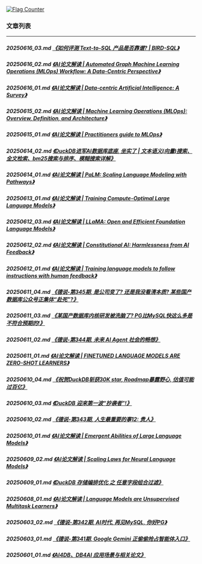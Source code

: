 <a rel="nofollow" href="http://info.flagcounter.com/h9V1"  ><img src="http://s03.flagcounter.com/count/h9V1/bg_FFFFFF/txt_000000/border_CCCCCC/columns_2/maxflags_12/viewers_0/labels_0/pageviews_0/flags_0/"  alt="Flag Counter"  border="0"  ></a>  
  
### 文章列表  
----  
##### 20250616_03.md   [《如何评测 Text-to-SQL 产品是否靠谱? | BIRD-SQL》](20250616_03.md)  
##### 20250616_02.md   [《AI论文解读 | Automated Graph Machine Learning Operations (MLOps) Workflow: A Data-Centric Perspective》](20250616_02.md)  
##### 20250616_01.md   [《AI论文解读 | Data-centric Artificial Intelligence: A Survey》](20250616_01.md)  
##### 20250615_02.md   [《AI论文解读 | Machine Learning Operations (MLOps): Overview, Definition, and Architecture》](20250615_02.md)  
##### 20250615_01.md   [《AI论文解读 | Practitioners guide to MLOps》](20250615_01.md)  
##### 20250614_02.md   [《DuckDB进军AI数据库底座, 坐实了 | 文本语义(向量)搜索、全文检索、bm25搜索与排序、模糊搜索详解》](20250614_02.md)  
##### 20250614_01.md   [《AI论文解读 | PaLM: Scaling Language Modeling with Pathways》](20250614_01.md)  
##### 20250613_01.md   [《AI论文解读 | Training Compute-Optimal Large Language Models》](20250613_01.md)  
##### 20250612_03.md   [《AI论文解读 | LLaMA: Open and Efficient Foundation Language Models》](20250612_03.md)  
##### 20250612_02.md   [《AI论文解读 | Constitutional AI: Harmlessness from AI Feedback》](20250612_02.md)  
##### 20250612_01.md   [《AI论文解读 | Training language models to follow instructions with human feedback》](20250612_01.md)  
##### 20250611_04.md   [《德说-第345期, 是公司变了? 还是我没看清本质? 某些国产数据库公众号正集体“赴死”?》](20250611_04.md)  
##### 20250611_03.md   [《某国产数据库内核研发被洗脑了? PG比MySQL快这么多是不符合预期的!》](20250611_03.md)  
##### 20250611_02.md   [《德说-第344期, 未来 AI Agent 社会的畅想》](20250611_02.md)  
##### 20250611_01.md   [《AI论文解读 | FINETUNED LANGUAGE MODELS ARE ZERO-SHOT LEARNERS》](20250611_01.md)  
##### 20250610_04.md   [《祝贺DuckDB斩获30K star, Roadmap暴露野心, 估值可能过百亿》](20250610_04.md)  
##### 20250610_03.md   [《DuckDB 迎来第一波“抄袭者”!》](20250610_03.md)  
##### 20250610_02.md   [《德说-第343期, 人生最重要的事12: 贵人》](20250610_02.md)  
##### 20250610_01.md   [《AI论文解读 | Emergent Abilities of Large Language Models》](20250610_01.md)  
##### 20250609_02.md   [《AI论文解读 | Scaling Laws for Neural Language Models》](20250609_02.md)  
##### 20250609_01.md   [《DuckDB 存储编排优化 之 任意字段组合过滤》](20250609_01.md)  
##### 20250608_01.md   [《AI论文解读 | Language Models are Unsupervised Multitask Learners》](20250608_01.md)  
##### 20250603_02.md   [《德说-第342期, AI时代, 再见MySQL, 你好PG》](20250603_02.md)  
##### 20250603_01.md   [《德说-第341期, Google Gemini 正偷偷抢占智能体入口》](20250603_01.md)  
##### 20250601_01.md   [《AI4DB、DB4AI 应用场景与相关论文》](20250601_01.md)  
